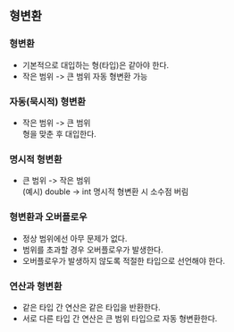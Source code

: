 ## 형변환

### 형변환
- 기본적으로 대입하는 형(타입)은 같아야 한다.
- 작은 범위 -> 큰 범위 자동 형변환 가능

### 자동(묵시적) 형변환
- 작은 범위 -> 큰 범위   
형을 맞춘 후 대입한다.

### 명시적 형변환
- 큰 범위 -> 작은 범위   
  (예시) double -> int 명시적 형변환 시 소수점 버림

### 형변환과 오버플로우
- 정상 범위에선 아무 문제가 없다.
- 범위를 초과할 경우 오버플로우가 발생한다.
- 오버플로우가 발생하지 않도록 적절한 타입으로 선언해야 한다.

### 연산과 형변환
- 같은 타입 간 연산은 같은 타입을 반환한다.
- 서로 다른 타입 간 연산은 큰 범위 타입으로 자동 형변환한다.
